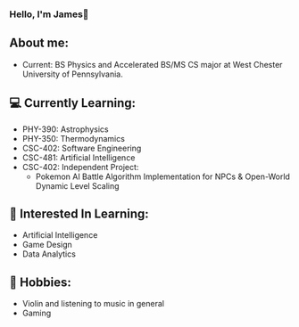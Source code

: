 ### Hello, I'm James👋

## About me:
* Current: BS Physics and Accelerated BS/MS CS major at West Chester University of Pennsylvania.

## 💻 Currently Learning:
* PHY-390: Astrophysics
* PHY-350: Thermodynamics
* CSC-402: Software Engineering
* CSC-481: Artificial Intelligence
* CSC-402: Independent Project:
  - Pokemon AI Battle Algorithm Implementation for NPCs & Open-World Dynamic Level Scaling

## 🤖 Interested In Learning:
* Artificial Intelligence
* Game Design
* Data Analytics

## 🎻 Hobbies:
* Violin and listening to music in general
* Gaming
